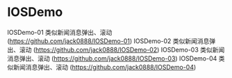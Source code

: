 # IOSDemo
IOSDemo-01 类似新闻消息弹出、滚动 (https://github.com/jack0888/IOSDemo-01) IOSDemo-02 类似新闻消息弹出、滚动 (https://github.com/jack0888/IOSDemo-02) IOSDemo-03 类似新闻消息弹出、滚动 (https://github.com/jack0888/IOSDemo-03) IOSDemo-04 类似新闻消息弹出、滚动 (https://github.com/jack0888/IOSDemo-04)
